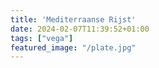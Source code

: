 ```yaml
---
title: 'Mediterraanse Rijst'
date: 2024-02-07T11:39:52+01:00
tags: ["vega"]
featured_image: "/plate.jpg"
---
```

